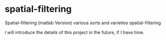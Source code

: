 #  spatial-filtering 

Spatial-filtering (matlab Version)
various sorts and varieties spatial-filtering

I will introduce the details of this project in the future, if I have time.
